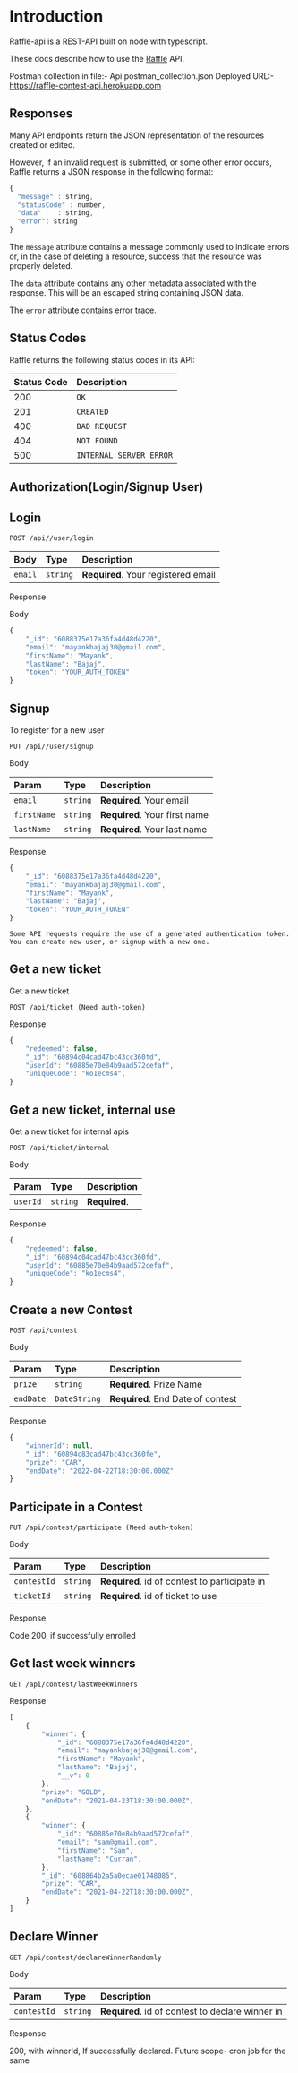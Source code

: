 # Introduction

Raffle-api is a REST-API built on node with typescript.

These docs describe how to use the [Raffle](https://raffle-contest-api.herokuapp.com/) API.

Postman collection in file:- Api.postman_collection.json
Deployed URL:- https://raffle-contest-api.herokuapp.com

## Responses

Many API endpoints return the JSON representation of the resources created or edited.

However, if an invalid request is submitted, or some other error occurs, Raffle returns a JSON response in the following format:

```javascript
{
  "message" : string,
  "statusCode" : number,
  "data"    : string,
  "error": string
}
```

The `message` attribute contains a message commonly used to indicate errors or, in the case of deleting a resource, success that the resource was properly deleted.

The `data` attribute contains any other metadata associated with the response. This will be an escaped string containing JSON data.

The `error` attribute contains error trace.

## Status Codes

Raffle returns the following status codes in its API:

| Status Code | Description |
| :--- | :--- |
| 200 | `OK` |
| 201 | `CREATED` |
| 400 | `BAD REQUEST` |
| 404 | `NOT FOUND` |
| 500 | `INTERNAL SERVER ERROR` |


## Authorization(Login/Signup User)

## Login


```http
POST /api//user/login
```

| Body | Type | Description |
| :--- | :--- | :--- |
| `email` | `string` | **Required**. Your registered email |

Response

Body

```javascript
{
	"_id": "6088375e17a36fa4d48d4220",
	"email": "mayankbajaj30@gmail.com",
	"firstName": "Mayank",
	"lastName": "Bajaj",
	"token": "YOUR_AUTH_TOKEN"
}
```

## Signup

To register for a new user

```http
PUT /api//user/signup
```
Body

| Param | Type | Description |
| :--- | :--- | :--- |
| `email` | `string` | **Required**. Your  email |
| `firstName` | `string` | **Required**. Your first name  |
| `lastName` | `string` | **Required**. Your last name  |


Response

```javascript
{
	"_id": "6088375e17a36fa4d48d4220",
	"email": "mayankbajaj30@gmail.com",
	"firstName": "Mayank",
	"lastName": "Bajaj",
	"token": "YOUR_AUTH_TOKEN"
}
```

```
Some API requests require the use of a generated authentication token. You can create new user, or signup with a new one.
```


## Get a new ticket

Get a new ticket
```http
POST /api/ticket (Need auth-token)
```

Response

```javascript
{
	"redeemed": false,
	"_id": "60894c04cad47bc43cc360fd",
	"userId": "60885e70e84b9aad572cefaf",
	"uniqueCode": "ko1ecms4",
}
```

## Get a new ticket, internal use

Get a new ticket for internal apis
```http
POST /api/ticket/internal
```

Body

| Param | Type | Description |
| :--- | :--- | :--- |
| `userId` | `string` | **Required**.  |

Response

```javascript
{
	"redeemed": false,
	"_id": "60894c04cad47bc43cc360fd",
	"userId": "60885e70e84b9aad572cefaf",
	"uniqueCode": "ko1ecms4",
}
```

## Create a new Contest

```http
POST /api/contest
```

Body

| Param | Type | Description |
| :--- | :--- | :--- |
| `prize` | `string` | **Required**. Prize Name  |
| `endDate` | `DateString` | **Required**. End Date of contest |

Response

```javascript
{
	"winnerId": null,
	"_id": "60894c83cad47bc43cc360fe",
	"prize": "CAR",
	"endDate": "2022-04-22T18:30:00.000Z"
}
```


## Participate in a Contest

```http
PUT /api/contest/participate (Need auth-token)
```

Body

| Param | Type | Description |
| :--- | :--- | :--- |
| `contestId` | `string` | **Required**. id of contest to participate in   |
| `ticketId` | `string` | **Required**. id of ticket to use  |

Response

Code 200, if successfully enrolled


## Get last week winners

```http
GET /api/contest/lastWeekWinners
```

Response

```javascript
[
	{
		"winner": {
			"_id": "6088375e17a36fa4d48d4220",
			"email": "mayankbajaj30@gmail.com",
			"firstName": "Mayank",
			"lastName": "Bajaj",
			"__v": 0
		},
		"prize": "GOLD",
		"endDate": "2021-04-23T18:30:00.000Z",
	},
	{
		"winner": {
			"_id": "60885e70e84b9aad572cefaf",
			"email": "sam@gmail.com",
			"firstName": "Sam",
			"lastName": "Curran",
		},
		"_id": "608864b2a5a0ecae01748085",
		"prize": "CAR",
		"endDate": "2021-04-22T18:30:00.000Z",
	}
]
```


## Declare Winner

```http
GET /api/contest/declareWinnerRandomly
```


Body

| Param | Type | Description |
| :--- | :--- | :--- |
| `contestId` | `string` | **Required**. id of contest to declare winner in   |

Response

200, with winnerId, If successfully declared. Future scope- cron job for the same
